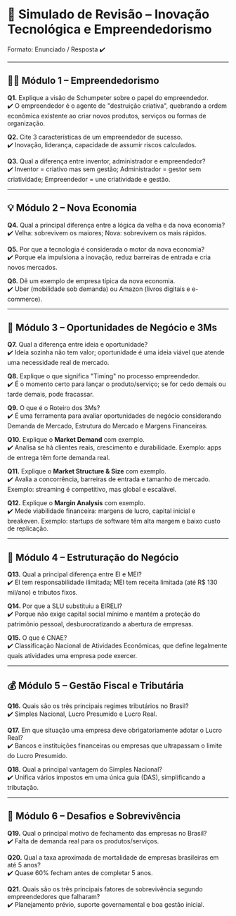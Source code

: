 # 📝 Simulado de Revisão – Inovação Tecnológica e Empreendedorismo  

Formato: Enunciado / Resposta ✔️  

---

## 🧑‍💼 Módulo 1 – Empreendedorismo  

**Q1.** Explique a visão de Schumpeter sobre o papel do empreendedor.  
✔️ O empreendedor é o agente de "destruição criativa", quebrando a ordem econômica existente ao criar novos produtos, serviços ou formas de organização.  

**Q2.** Cite 3 características de um empreendedor de sucesso.  
✔️ Inovação, liderança, capacidade de assumir riscos calculados.  

**Q3.** Qual a diferença entre inventor, administrador e empreendedor?  
✔️ Inventor = criativo mas sem gestão; Administrador = gestor sem criatividade; Empreendedor = une criatividade e gestão.  

---

## 💡 Módulo 2 – Nova Economia  

**Q4.** Qual a principal diferença entre a lógica da velha e da nova economia?  
✔️ Velha: sobrevivem os maiores; Nova: sobrevivem os mais rápidos.  

**Q5.** Por que a tecnologia é considerada o motor da nova economia?  
✔️ Porque ela impulsiona a inovação, reduz barreiras de entrada e cria novos mercados.  

**Q6.** Dê um exemplo de empresa típica da nova economia.  
✔️ Uber (mobilidade sob demanda) ou Amazon (livros digitais e e-commerce).  

---

## 🎯 Módulo 3 – Oportunidades de Negócio e 3Ms  

**Q7.** Qual a diferença entre ideia e oportunidade?  
✔️ Ideia sozinha não tem valor; oportunidade é uma ideia viável que atende uma necessidade real de mercado.  

**Q8.** Explique o que significa "Timing" no processo empreendedor.  
✔️ É o momento certo para lançar o produto/serviço; se for cedo demais ou tarde demais, pode fracassar.  

**Q9.** O que é o Roteiro dos 3Ms?  
✔️ É uma ferramenta para avaliar oportunidades de negócio considerando Demanda de Mercado, Estrutura do Mercado e Margens Financeiras.  

**Q10.** Explique o **Market Demand** com exemplo.  
✔️ Analisa se há clientes reais, crescimento e durabilidade. Exemplo: apps de entrega têm forte demanda real.  

**Q11.** Explique o **Market Structure & Size** com exemplo.  
✔️ Avalia a concorrência, barreiras de entrada e tamanho de mercado. Exemplo: streaming é competitivo, mas global e escalável.  

**Q12.** Explique o **Margin Analysis** com exemplo.  
✔️ Mede viabilidade financeira: margens de lucro, capital inicial e breakeven. Exemplo: startups de software têm alta margem e baixo custo de replicação.  

---

## 🏢 Módulo 4 – Estruturação do Negócio  

**Q13.** Qual a principal diferença entre EI e MEI?  
✔️ EI tem responsabilidade ilimitada; MEI tem receita limitada (até R$ 130 mil/ano) e tributos fixos.  

**Q14.** Por que a SLU substituiu a EIRELI?  
✔️ Porque não exige capital social mínimo e mantém a proteção do patrimônio pessoal, desburocratizando a abertura de empresas.  

**Q15.** O que é CNAE?  
✔️ Classificação Nacional de Atividades Econômicas, que define legalmente quais atividades uma empresa pode exercer.  

---

## 💰 Módulo 5 – Gestão Fiscal e Tributária  

**Q16.** Quais são os três principais regimes tributários no Brasil?  
✔️ Simples Nacional, Lucro Presumido e Lucro Real.  

**Q17.** Em que situação uma empresa deve obrigatoriamente adotar o Lucro Real?  
✔️ Bancos e instituições financeiras ou empresas que ultrapassam o limite do Lucro Presumido.  

**Q18.** Qual a principal vantagem do Simples Nacional?  
✔️ Unifica vários impostos em uma única guia (DAS), simplificando a tributação.  

---

## 🧗 Módulo 6 – Desafios e Sobrevivência  

**Q19.** Qual o principal motivo de fechamento das empresas no Brasil?  
✔️ Falta de demanda real para os produtos/serviços.  

**Q20.** Qual a taxa aproximada de mortalidade de empresas brasileiras em até 5 anos?  
✔️ Quase 60% fecham antes de completar 5 anos.  

**Q21.** Quais são os três principais fatores de sobrevivência segundo empreendedores que falharam?  
✔️ Planejamento prévio, suporte governamental e boa gestão inicial.  
